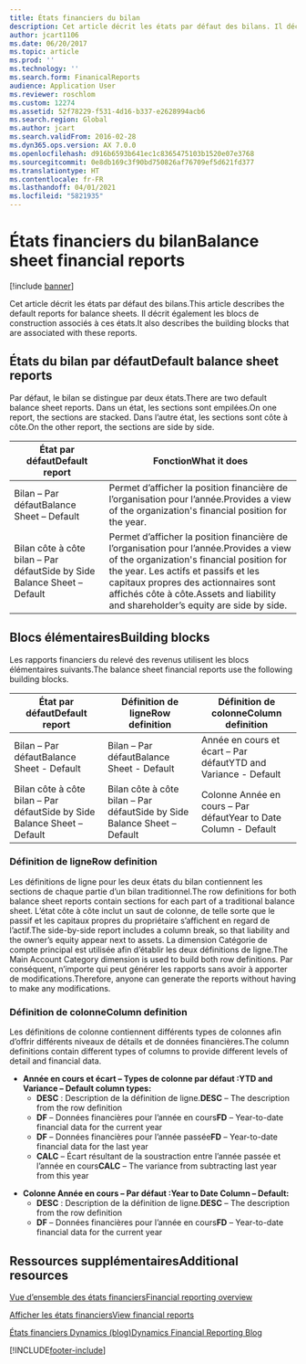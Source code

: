 ```yaml
---
title: États financiers du bilan
description: Cet article décrit les états par défaut des bilans. Il décrit également les blocs de construction associés à ces états.
author: jcart1106
ms.date: 06/20/2017
ms.topic: article
ms.prod: ''
ms.technology: ''
ms.search.form: FinanicalReports
audience: Application User
ms.reviewer: roschlom
ms.custom: 12274
ms.assetid: 52f78229-f531-4d16-b337-e2628994acb6
ms.search.region: Global
ms.author: jcart
ms.search.validFrom: 2016-02-28
ms.dyn365.ops.version: AX 7.0.0
ms.openlocfilehash: d916b6593b641ec1c8365475103b1520e07e3768
ms.sourcegitcommit: 0e8db169c3f90bd750826af76709ef5d621fd377
ms.translationtype: HT
ms.contentlocale: fr-FR
ms.lasthandoff: 04/01/2021
ms.locfileid: "5821935"
---
```

# <a name="balance-sheet-financial-reports"></a><span data-ttu-id="8f35a-104">États financiers du bilan</span><span class="sxs-lookup"><span data-stu-id="8f35a-104">Balance sheet financial reports</span></span>

[!include [banner](../includes/banner.md)]

<span data-ttu-id="8f35a-105">Cet article décrit les états par défaut des bilans.</span><span class="sxs-lookup"><span data-stu-id="8f35a-105">This article describes the default reports for balance sheets.</span></span> <span data-ttu-id="8f35a-106">Il décrit également les blocs de construction associés à ces états.</span><span class="sxs-lookup"><span data-stu-id="8f35a-106">It also describes the building blocks that are associated with these reports.</span></span> 

<a name="default-balance-sheet-reports"></a><span data-ttu-id="8f35a-107">États du bilan par défaut</span><span class="sxs-lookup"><span data-stu-id="8f35a-107">Default balance sheet reports</span></span>
-----------------------------

<span data-ttu-id="8f35a-108">Par défaut, le bilan se distingue par deux états.</span><span class="sxs-lookup"><span data-stu-id="8f35a-108">There are two default balance sheet reports.</span></span> <span data-ttu-id="8f35a-109">Dans un état, les sections sont empilées.</span><span class="sxs-lookup"><span data-stu-id="8f35a-109">On one report, the sections are stacked.</span></span> <span data-ttu-id="8f35a-110">Dans l’autre état, les sections sont côte à côte.</span><span class="sxs-lookup"><span data-stu-id="8f35a-110">On the other report, the sections are side by side.</span></span>

| <span data-ttu-id="8f35a-111">État par défaut</span><span class="sxs-lookup"><span data-stu-id="8f35a-111">Default report</span></span>                       | <span data-ttu-id="8f35a-112">Fonction</span><span class="sxs-lookup"><span data-stu-id="8f35a-112">What it does</span></span>                                                                                                                           |
|--------------------------------------|----------------------------------------------------------------------------------------------------------------------------------------|
| <span data-ttu-id="8f35a-113">Bilan – Par défaut</span><span class="sxs-lookup"><span data-stu-id="8f35a-113">Balance Sheet – Default</span></span>              | <span data-ttu-id="8f35a-114">Permet d’afficher la position financière de l’organisation pour l’année.</span><span class="sxs-lookup"><span data-stu-id="8f35a-114">Provides a view of the organization's financial position for the year.</span></span>                                                                 |
| <span data-ttu-id="8f35a-115">Bilan côte à côte bilan – Par défaut</span><span class="sxs-lookup"><span data-stu-id="8f35a-115">Side by Side Balance Sheet – Default</span></span> | <span data-ttu-id="8f35a-116">Permet d’afficher la position financière de l’organisation pour l’année.</span><span class="sxs-lookup"><span data-stu-id="8f35a-116">Provides a view of the organization's financial position for the year.</span></span> <span data-ttu-id="8f35a-117">Les actifs et passifs et les capitaux propres des actionnaires sont affichés côte à côte.</span><span class="sxs-lookup"><span data-stu-id="8f35a-117">Assets and liability and shareholder’s equity are side by side.</span></span> |

## <a name="building-blocks"></a><span data-ttu-id="8f35a-118">Blocs élémentaires</span><span class="sxs-lookup"><span data-stu-id="8f35a-118">Building blocks</span></span>
<span data-ttu-id="8f35a-119">Les rapports financiers du relevé des revenus utilisent les blocs élémentaires suivants.</span><span class="sxs-lookup"><span data-stu-id="8f35a-119">The balance sheet financial reports use the following building blocks.</span></span>

| <span data-ttu-id="8f35a-120">État par défaut</span><span class="sxs-lookup"><span data-stu-id="8f35a-120">Default report</span></span>                       | <span data-ttu-id="8f35a-121">Définition de ligne</span><span class="sxs-lookup"><span data-stu-id="8f35a-121">Row definition</span></span>                       | <span data-ttu-id="8f35a-122">Définition de colonne</span><span class="sxs-lookup"><span data-stu-id="8f35a-122">Column definition</span></span>             |
|--------------------------------------|--------------------------------------|-------------------------------|
| <span data-ttu-id="8f35a-123">Bilan – Par défaut</span><span class="sxs-lookup"><span data-stu-id="8f35a-123">Balance Sheet - Default</span></span>              | <span data-ttu-id="8f35a-124">Bilan – Par défaut</span><span class="sxs-lookup"><span data-stu-id="8f35a-124">Balance Sheet - Default</span></span>              | <span data-ttu-id="8f35a-125">Année en cours et écart – Par défaut</span><span class="sxs-lookup"><span data-stu-id="8f35a-125">YTD and Variance - Default</span></span>    |
| <span data-ttu-id="8f35a-126">Bilan côte à côte bilan – Par défaut</span><span class="sxs-lookup"><span data-stu-id="8f35a-126">Side by Side Balance Sheet – Default</span></span> | <span data-ttu-id="8f35a-127">Bilan côte à côte bilan – Par défaut</span><span class="sxs-lookup"><span data-stu-id="8f35a-127">Side by Side Balance Sheet – Default</span></span> | <span data-ttu-id="8f35a-128">Colonne Année en cours – Par défaut</span><span class="sxs-lookup"><span data-stu-id="8f35a-128">Year to Date Column - Default</span></span> |

### <a name="row-definition"></a><span data-ttu-id="8f35a-129">Définition de ligne</span><span class="sxs-lookup"><span data-stu-id="8f35a-129">Row definition</span></span>

<span data-ttu-id="8f35a-130">Les définitions de ligne pour les deux états du bilan contiennent les sections de chaque partie d’un bilan traditionnel.</span><span class="sxs-lookup"><span data-stu-id="8f35a-130">The row definitions for both balance sheet reports contain sections for each part of a traditional balance sheet.</span></span> <span data-ttu-id="8f35a-131">L’état côte à côte inclut un saut de colonne, de telle sorte que le passif et les capitaux propres du propriétaire s’affichent en regard de l’actif.</span><span class="sxs-lookup"><span data-stu-id="8f35a-131">The side-by-side report includes a column break, so that liability and the owner’s equity appear next to assets.</span></span> <span data-ttu-id="8f35a-132">La dimension Catégorie de compte principal est utilisée afin d’établir les deux définitions de ligne.</span><span class="sxs-lookup"><span data-stu-id="8f35a-132">The Main Account Category dimension is used to build both row definitions.</span></span> <span data-ttu-id="8f35a-133">Par conséquent, n’importe qui peut générer les rapports sans avoir à apporter de modifications.</span><span class="sxs-lookup"><span data-stu-id="8f35a-133">Therefore, anyone can generate the reports without having to make any modifications.</span></span>

### <a name="column-definition"></a><span data-ttu-id="8f35a-134">Définition de colonne</span><span class="sxs-lookup"><span data-stu-id="8f35a-134">Column definition</span></span>

<span data-ttu-id="8f35a-135">Les définitions de colonne contiennent différents types de colonnes afin d’offrir différents niveaux de détails et de données financières.</span><span class="sxs-lookup"><span data-stu-id="8f35a-135">The column definitions contain different types of columns to provide different levels of detail and financial data.</span></span>

-   <span data-ttu-id="8f35a-136">**Année en cours et écart – Types de colonne par défaut :**</span><span class="sxs-lookup"><span data-stu-id="8f35a-136">**YTD and Variance – Default column types:**</span></span>
    -   <span data-ttu-id="8f35a-137">**DESC** : Description de la définition de ligne.</span><span class="sxs-lookup"><span data-stu-id="8f35a-137">**DESC** – The description from the row definition</span></span>
    -   <span data-ttu-id="8f35a-138">**DF** – Données financières pour l’année en cours</span><span class="sxs-lookup"><span data-stu-id="8f35a-138">**FD** – Year-to-date financial data for the current year</span></span>
    -   <span data-ttu-id="8f35a-139">**DF** – Données financières pour l’année passée</span><span class="sxs-lookup"><span data-stu-id="8f35a-139">**FD** – Year-to-date financial data for the last year</span></span>
    -   <span data-ttu-id="8f35a-140">**CALC** – Écart résultant de la soustraction entre l’année passée et l’année en cours</span><span class="sxs-lookup"><span data-stu-id="8f35a-140">**CALC** – The variance from subtracting last year from this year</span></span>

<!-- -->

-   <span data-ttu-id="8f35a-141">**Colonne Année en cours – Par défaut :**</span><span class="sxs-lookup"><span data-stu-id="8f35a-141">**Year to Date Column – Default:**</span></span>
    -   <span data-ttu-id="8f35a-142">**DESC** : Description de la définition de ligne.</span><span class="sxs-lookup"><span data-stu-id="8f35a-142">**DESC** – The description from the row definition</span></span>
    -   <span data-ttu-id="8f35a-143">**DF** – Données financières pour l’année en cours</span><span class="sxs-lookup"><span data-stu-id="8f35a-143">**FD** – Year-to-date financial data for the current year</span></span>



<a name="additional-resources"></a><span data-ttu-id="8f35a-144">Ressources supplémentaires</span><span class="sxs-lookup"><span data-stu-id="8f35a-144">Additional resources</span></span>
--------

[<span data-ttu-id="8f35a-145">Vue d’ensemble des états financiers</span><span class="sxs-lookup"><span data-stu-id="8f35a-145">Financial reporting overview</span></span>](financial-reporting-getting-started.md)

[<span data-ttu-id="8f35a-146">Afficher les états financiers</span><span class="sxs-lookup"><span data-stu-id="8f35a-146">View financial reports</span></span>](view-financial-reports.md)

[<span data-ttu-id="8f35a-147">États financiers Dynamics (blog)</span><span class="sxs-lookup"><span data-stu-id="8f35a-147">Dynamics Financial Reporting Blog</span></span>](https://blogs.msdn.com/b/dynamics_financial_reporting/)





[!INCLUDE[footer-include](../../includes/footer-banner.md)]